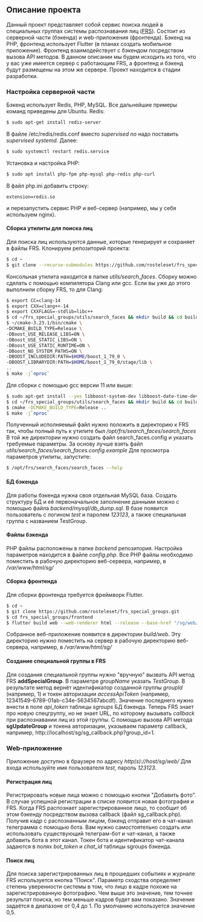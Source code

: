 ## Описание проекта
Данный проект представляет собой сервис поиска людей в специальных группах системы распознавания лиц ([FRS](https://github.com/rosteleset/frs)). Состоит из серверной части (бэкенда) и web-приложения (фронтенда). Бэкенд на PHP, фронтенд использует Flutter (в планах создать мобильное приложение). Фронтенд взаимодействует с бэкендом посредством вызова API методов. В данном описании мы будем исходить из того, что у вас уже имеется сервер с работающим FRS, а фронтенд и бэкенд будут размещены на этом же сервере.
Проект находится в стадии разработки.

### Настройка серверной части
Бэкенд использует Redis, PHP, MySQL. Все дальнейшие примеры команд приведены для Ubuntu.
Redis:
```bash
$ sudo apt-get install redis-server 
```
В файле /etc/redis/redis.conf вместо *supervised no* надо поставить *supervised systemd*. Далее:
```bash
$ sudo systemctl restart redis.service
```
Установка и настройка PHP:
```bash
$ sudo apt install php-fpm php-mysql php-redis php-curl
```
В файл php.ini добавить строку:
```
extension=redis.so
```
и перезапустить сервис PHP и веб-сервер (например, мы у себя используем nginx).

#### Сборка утилиты для поиска лиц
Для поиска лиц используются данные, которые генерирует и сохраняет в файлы FRS.
Клонируем репозиторий проекта:
```bash
$ cd ~
$ git clone --recurse-submodules https://github.com/rosteleset/frs_special_groups.git
```
Консольная утилита находится в папке *utils/search_faces*. Сборку можно сделать с помощью компилятора Clang или gcc. Если вы уже до этого выполнили сборку FRS, то для Clang:
```bash
$ export CC=clang-14
$ export CXX=clang++-14
$ export CXXFLAGS=-stdlib=libc++
$ cd ~/frs_special_groups/utils/search_faces && mkdir build && cd build
$ ~/cmake-3.23.1/bin/cmake \
-DCMAKE_BUILD_TYPE=Release \
-DBoost_USE_RELEASE_LIBS=ON \
-DBoost_USE_STATIC_LIBS=ON \
-DBoost_USE_STATIC_RUNTIME=ON \
-DBoost_NO_SYSTEM_PATHS=ON \
-DBOOST_INCLUDEDIR:PATH=$HOME/boost_1_79_0 \
-DBOOST_LIBRARYDIR:PATH=$HOME/boost_1_79_0/stage/lib \
..
$ make -j`nproc`
```
Для сборки с помощью gcc версии 11 или выше:
```bash
$ sudo apt-get install --yes libboost-system-dev libboost-date-time-dev libboost-program-options-dev libssl-dev libz-dev cmake
$ cd ~/frs_special_groups/utils/search_faces && mkdir build && cd build
$ cmake -DCMAKE_BUILD_TYPE=Release ..
$ make -j`nproc`
```
Полученный исполняемый файл нужно положить в директорию к FRS так, чтобы полный путь к утилите был */opt/frs/search_faces/search_faces* В той же директории нужно создать файл search_faces.config и указать требуемые параметры. За основу лучше взять файл *utils/search_faces/search_faces.config.example*
Для просмотра параметров утилиты, запустите:
```bash
$ /opt/frs/search_faces/search_faces --help
```

#### БД бэкенда
Для работы бэкенда нужна своя отдельная MySQL база. Создать структуру БД и её первоначальное заполнение данными можно с помощью файла  *backend/mysql/db_dump.sql*. В базе появится пользователь с логином *test* и паролем *123123*, а также специальная группа с названием TestGroup.

#### Файлы бэкенда
PHP файлы расположены в папке *backend* репозитория. Настройка параметров находится в файле *config.php*. Все PHP файлы необходимо поместить в рабочую директорию веб-сервера, например, в */var/www/html/sg/*

#### Сборка фронтенда
Для сборки фронтенда требуется фреймворк Flutter.
```bash
$ cd ~
$ git clone https://github.com/rosteleset/frs_special_groups.git
$ cd frs_special_groups/frontend
$ flutter build web --web-renderer html --release --base-href "/sg/web/"
```
Собранное веб-приложение появится в директории *build/web*. Эту директорию нужно поместить на сервер в рабочую директорию веб-сервера, например, в */var/www/html/sg/*

#### Создание специальной группы в FRS
Для создания специальной группы нужно "вручную" вызвать API метод FRS **addSpecialGroup**. В параметре *groupName* указать *TestGroup*. В результате метод вернёт идентификатор созданной группы *groupId* (например, 1) и токен авторизации *accessApiToken* (например, 12341549-6789-01ab-c34e-5634567abcdf). Значение последнего нужно внести в поле *api_token* таблицы *sgroups* БД бэкенда.
Теперь FRS знает про новую спецгруппу, но не знает URL, по которому вызывать *callback* при распознавании лиц из этой группы. С помощью вызова API метода **sgUpdateGroup** и токена авторизации, указываем параметр callback, например, http://localhost/sg/sg_callback.php?group_id=1.

### Web-приложение
Приложение доступно в браузере по адресу *http(s)://host/sg/web/*
Для входа используйте имя пользователя *test*, пароль *123123*.

#### Регистрация лиц
Регистрировать новые лица можно с помощью кнопки "Добавить фото". В случае успешной регистрации в списке появится новая фотография и FRS. Когда FRS распознает зарегистрированное лицо, то сообщит об этом бэкенду посредством вызова callback (файл sg_callback.php). Получив кадр с распознанным лицом, бэкенд отправит его в чат-канал телеграмма с помощью бота. Вам нужно самостоятельно создать  или использовать существующий телеграм-бот и чат-канал, а также добавить бота в этот канал. Токен бота и идентификатор чат-канала задаются в полях *bot_token* и *chat_id* таблицы sgroups бэкенда.

#### Поиск лиц
Для поиска зарегистрированных лиц в прошедших событиях и журнале FRS используется кнопка "Поиск".  Параметр сходства определяет степень уверенности системы в том, что лицо в кадре похоже на зарегистрированную фотографию. Чем выше это значение, тем точнее результат поиска, но тем меньше кадров будет вам показано. Значение задаётся в диапазоне от 0,4 до 1. По умолчанию используется значение 0,5.
